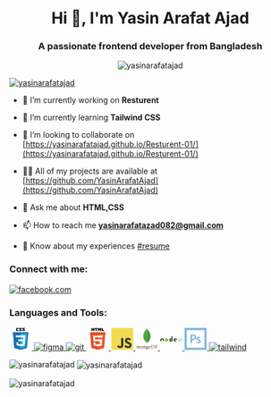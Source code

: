 <h1 align="center">Hi 👋, I'm Yasin Arafat Ajad</h1>
<h3 align="center">A passionate frontend developer from Bangladesh</h3>

<p align="center"> <img src="https://komarev.com/ghpvc/?username=yasinarafatajad&label=Profile%20views&color=0e75b6&style=flat" alt="yasinarafatajad" /> </p>

<p align="left"> <a href="https://github.com/ryo-ma/github-profile-trophy"><img src="https://github-profile-trophy.vercel.app/?username=yasinarafatajad" alt="yasinarafatajad" /></a> </p>

- 🔭 I’m currently working on **Resturent**

- 🌱 I’m currently learning **Tailwind CSS**

- 👯 I’m looking to collaborate on [https://yasinarafatajad.github.io/Resturent-01/](https://yasinarafatajad.github.io/Resturent-01/)

- 👨‍💻 All of my projects are available at [https://github.com/YasinArafatAjad](https://github.com/YasinArafatAjad)

- 💬 Ask me about **HTML,CSS**

- 📫 How to reach me **yasinarafatazad082@gmail.com**

- 📄 Know about my experiences [#resume](#resume)

<h3 align="left">Connect with me:</h3>
<p align="left">
<a href="https://fb.com/facebook.com" target="blank"><img align="center" src="https://raw.githubusercontent.com/rahuldkjain/github-profile-readme-generator/master/src/images/icons/Social/facebook.svg" alt="facebook.com" height="30" width="40" /></a>
</p>

<h3 align="left">Languages and Tools:</h3>
<p align="left"> <a href="https://www.w3schools.com/css/" target="_blank" rel="noreferrer"> <img src="https://raw.githubusercontent.com/devicons/devicon/master/icons/css3/css3-original-wordmark.svg" alt="css3" width="40" height="40"/> </a> <a href="https://www.figma.com/" target="_blank" rel="noreferrer"> <img src="https://www.vectorlogo.zone/logos/figma/figma-icon.svg" alt="figma" width="40" height="40"/> </a> <a href="https://git-scm.com/" target="_blank" rel="noreferrer"> <img src="https://www.vectorlogo.zone/logos/git-scm/git-scm-icon.svg" alt="git" width="40" height="40"/> </a> <a href="https://www.w3.org/html/" target="_blank" rel="noreferrer"> <img src="https://raw.githubusercontent.com/devicons/devicon/master/icons/html5/html5-original-wordmark.svg" alt="html5" width="40" height="40"/> </a> <a href="https://developer.mozilla.org/en-US/docs/Web/JavaScript" target="_blank" rel="noreferrer"> <img src="https://raw.githubusercontent.com/devicons/devicon/master/icons/javascript/javascript-original.svg" alt="javascript" width="40" height="40"/> </a> <a href="https://www.mongodb.com/" target="_blank" rel="noreferrer"> <img src="https://raw.githubusercontent.com/devicons/devicon/master/icons/mongodb/mongodb-original-wordmark.svg" alt="mongodb" width="40" height="40"/> </a> <a href="https://nodejs.org" target="_blank" rel="noreferrer"> <img src="https://raw.githubusercontent.com/devicons/devicon/master/icons/nodejs/nodejs-original-wordmark.svg" alt="nodejs" width="40" height="40"/> </a> <a href="https://www.photoshop.com/en" target="_blank" rel="noreferrer"> <img src="https://raw.githubusercontent.com/devicons/devicon/master/icons/photoshop/photoshop-line.svg" alt="photoshop" width="40" height="40"/> </a> <a href="https://tailwindcss.com/" target="_blank" rel="noreferrer"> <img src="https://www.vectorlogo.zone/logos/tailwindcss/tailwindcss-icon.svg" alt="tailwind" width="40" height="40"/> </a> </p>

<p><img align="left" src="https://github-readme-stats.vercel.app/api/top-langs?username=yasinarafatajad&show_icons=true&locale=en&layout=compact" alt="yasinarafatajad" /></p>

<p>&nbsp;<img align="center" src="https://github-readme-stats.vercel.app/api?username=yasinarafatajad&show_icons=true&locale=en" alt="yasinarafatajad" /></p>

<p><img align="center" src="https://github-readme-streak-stats.herokuapp.com/?user=yasinarafatajad&" alt="yasinarafatajad" /></p>
